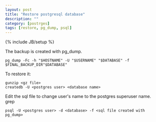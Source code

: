 ```yaml
---
layout: post
title: "Restore postgresql database"
description: ""
category: [postrges]
tags: [restore, pg_dump, psql]
---
```

{% include JB/setup %}

The backup is created with pg_dump.

    pg_dump -Fc -h "$HOSTNAME" -U "$USERNAME" "$DATABASE" -f $FINAL_BACKUP_DIR"$DATABASE"

To restore it:

    gunzip <gz file>
    createdb -U <postgres user> <database name>

Edit the sql file to change user's name to the postgres superuser name.
    grep

    psql -U <postgres user> -d <database> -f <sql file created with pg_dump>



